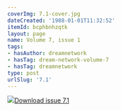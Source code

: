 ```yaml
---
coverImg: 7.1-cover.jpg
dateCreated: '1988-01-01T11:32:52'
itemId: bcphbnhzqtk
layout: page
name: Volume 7, issue 1
tags:
- hasAuthor: dreamnetwork
- hasTag: dream-network-volume-7
- hasTag: dreamnetwork
type: post
urlSlug: '7.1'
---
```

<img class="card-journal-img" src="../images/7.1-rect.jpg"/><a href="../files/pdfs/Volume_7/7.1-Dream-Network-Bulletin_Volume-7-Number-1.pdf" download="">Download issue 7.1</a>